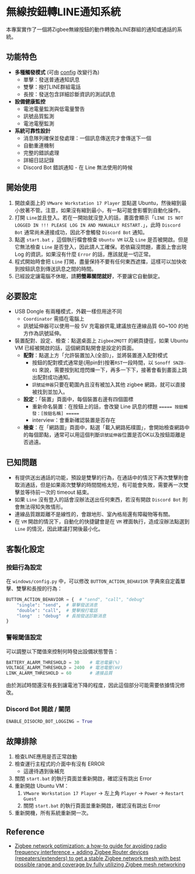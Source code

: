 # 無線按鈕轉LINE通知系統

本專案實作了一個將Zigbee無線按鈕的動作轉換為LINE群組的通知或通話的系統。

## 功能特色

- **多種觸發模式** (可由 [config](windows/config.py) 改變行為)
    - 單擊：發送普通通知訊息
    - 雙擊：撥打LINE群組電話
    - 長按：發送包含詳細診斷資訊的測試訊息
- **設備健康監控**
    - 電池電量監測與低電量警告
    - 訊號品質監測
    - 電池電壓監測
- **系統可靠性設計**
    - 消息隊列確保並發處理：一個訊息傳送完才會傳送下一個
    - 自動重連機制
    - 完整的錯誤處理
    - 詳細日誌記錄
    - Discord Bot 錯誤通知 - 在 Line 無法使用的時候


## 開始使用
1. 開啟桌面上的 `VMware Workstation 17 Player` 並點選 Ubuntu，然後縮到最小放著不管。注意，如果沒有縮到最小，有一點可能會影響到自動化操作。
2. 打開 `Line`並且登入。若在一開始就沒登入的話，畫面會顯示「`LINE IS NOT LOGGED IN !!! PLEASE LOG IN AND MANUALLY RESTART.`」，此時 `Discord Bot` 通常尚未連接成功，因此不會觸發 `Discord Bot` 通知。
3. 點選 `start.bat` ，這個執行檔會檢查 `Ubuntu VM` 以及 `Line` 是否被開啟。但是它無法檢查 `Line` 是否登入，因此請人工確保。若依竊沒問題，畫面上會出現 Log 的資訊，如果沒有什麼 `Error` 的話，應該就是一切正常。
4. 程式開始時會把 `Line` 打開，盡量保持不要有任何東西遮擋，這樣可以加快收到按鈕訊息到傳送訊息之間的時間。
5. 已經設定讓電腦不休眠，請**把螢幕關閉就好**，不要讓它自動鎖定。

## 必要設定
- USB Dongle 有兩種模式，外觀一樣但用途不同
    - `Coordinator` 需插在電腦上
    - 訊號延伸器可以使用一般 5V 充電器供電,建議放在連線品質 60~100 的地方作為訊號延伸。
- 裝置配對、設定、檢查：點選桌面上 `Zigbee2MQTT` 的網頁捷徑，如果 Ubuntu VM 已經被開啟的話，這個網頁點開會是設定的頁面。
    - **配對**：點選上方「允許裝置加入(全部)」，並將裝置進入配對模式
        - 按鈕的配對模式通常是(用pin針)按著`RST`一段時間，以 `Sonoff SNZB-01` 來說，需要按到紅燈閃爍一下，再多一下下，接著會看到畫面上跳出配對成功通知。
        - `訊號延伸器`只要在範圍內且沒有被加入其他 zigbee 網路，就可以直接被找到並加入。
    - **設定**：「裝置」頁面中，每個裝置右邊有四個圖標
        - 重新命名裝置：在按鈕上的話，會改變 Line 訊息的標題 `===== 按鈕觸發：[按鈕名稱] =====`
        - interview：會重新確認裝置是否存在
    - **檢查**：在「網路圖」頁面中，點選「載入網路拓樸圖」，會開始檢查網路中的每個節點，通常可以用這個判斷`訊號延伸器`位置是否OK以及按鈕距離是否過遠。

## 已知問題
- 有提供送出通話的功能，預設是雙擊的行為，在通話中的情況下再次雙擊則會取消通話，但是如果兩次雙擊的時間間格太短，有可能會失敗，需要再一次雙擊並等待前一次的 timeout 結束。
- 如果 `Line` 沒有登入的話會沒辦法送出任何東西，若沒有開啟 `Discord Bot` 則會無法得知失敗情形。
- 連線品質跟距離不是線性的，會跟地形、室內格局還有障礙物等有關。
- 在 `VM` 開啟的情況下，自動化的快捷鍵會是在 `VM` 裡面執行，造成沒辦法點選到 `Line` 的情況，因此建議打開後最小化。

## 客製化設定

### 按鈕行為設定

在 `windows/config.py` 中，可以修改 `BUTTON_ACTION_BEHAVIOR` 字典來自定義單擊、雙擊和長按的行為：

```python
BUTTON_ACTION_BEHAVIOR = {  # "send", "call", "debug"
    "single": "send",  # 單擊發送消息
    "double": "call",  # 雙擊撥打電話
    "long"  : "debug"  # 長按發送診斷消息
}
```

### 警報閾值設定

可以調整以下閾值來控制何時發出設備狀態警告：

```python
BATTERY_ALARM_THRESHOLD = 30    # 電池電量(%)
VOLTAGE_ALARM_THRESHOLD = 2400  # 電池電壓(mV)
LINK_ALARM_THRESHOLD = 60       # 連接品質
```

由於測試時間還沒有長到讓電池下降的程度，因此這個部分可能需要依據情況修改。

### Discord Bot 開啟 / 關閉

```python
ENABLE_DISOCRD_BOT_LOGGING = True
```

## 故障排除

1. 檢查LINE應用是否正常啟動
2. 檢查運行主程式的介面中有沒有 ERROR
    - 這邊待遇到後補充
3. 關閉 `start.bat` 的執行頁面並重新開啟，確認沒有跳出 Error
4. 重新開啟 Ubuntu VM：
    1. `VMware Workstation 17 Player` -> 左上角 `Player` -> `Power` -> `Restart Guest`
    2. 關閉 `start.bat` 的執行頁面並重新開啟，確認沒有跳出 Error
5. 重新開機，所有系統重新開一次。

## Reference
- [Zigbee network optimization: a how-to guide for avoiding radio frequency interference + adding Zigbee Router devices (repeaters/extenders) to get a stable Zigbee network mesh with best possible range and coverage by fully utilizing Zigbee mesh networking](https://community.home-assistant.io/t/zigbee-network-optimization-a-how-to-guide-for-avoiding-radio-frequency-interference-adding-zigbee-router-devices-repeaters-extenders-to-get-a-stable-zigbee-network-mesh-with-best-possible-range-and-coverage-by-fully-utilizing-zigbee-mesh-networking/515752)